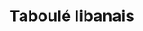 ---
uuid: 8a072bf8-8830-498b-98ec-e553fe78f699
draft: false
layout: recettes
regime:
  - vegetarien
  - vegan
  - sans-lactose
region: Liban
temperature: Froid
ingredients:
  sucres:
    - title: Jus de citron
      quantite: 2
      unit: litre
  lof:
    - title: huile d'olive
      quantite: 2
      unit: litre
  autres: []
  legumes:
    - title: Echalote
      quantite: 600
      unit: grammes
    - title: Tomate
      quantite: 10
      unit: Kg
      commentaire: grosses tomates de préférences
  epices:
    - title: Persil
      quantite: 6
      unit: Kg
    - title: Menthe
      quantite: 10
      unit: bottes
  animaux: []
  sec:
    - title: Semoule
      quantite: 1.2
      unit: Kg

title: Taboulé libanais
type: entree
categories:
  - Salade
saison:
  - ete
  - automne
cuisson: Non
plate: 100
preparation: |-
  * Faire tremper le ble dans un grand volume d'eau et laisser 30mn. 
  * Laver le persil et couper le en FINE JULIENNE (1mm d'epaisseur)
  * Laver les tomates et couper les en BRUNOISE (carre de 3mm)
  * Nettoyer et ciseler la menthe, et echalote.
  * Egoutter le blé.
  * Melanger les herbes, les tomates, les echalotes, et ajouter le ble. 
  * Reservez au frais. 
  * Mélanger le citron et l huile et incorporer 30MN avant de servir.
  * Réserver au frais.
prepAlt: []
astuces: []
publishDate: 2023-04-13T14:12:56.856Z
---